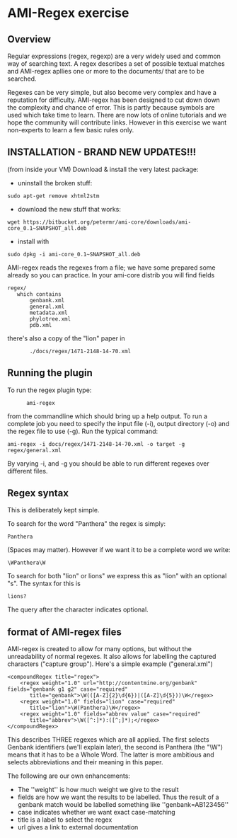 # AMI-Regex exercise #

## Overview ##

Regular expressions (regex, regexp) are a very widely used and common way of searching text. A regex describes a set of 
possible textual matches and  AMI-regex apllies one or more to the documents/ that are to be searched. 

Regexes can be very simple, but also become very complex and have a reputation for difficulty. AMI-regex has been 
designed to cut down down the complexity and chance of error. This is partly because symbols are used which take 
time to learn. There are now lots of online tutorials and we hope the community will contribute links. 
However in this exercise we want non-experts to learn a few basic rules only.

## INSTALLATION - BRAND NEW UPDATES!!!

(from inside your VM) Download & install the very latest package:

* uninstall the broken stuff:
```
sudo apt-get remove xhtml2stm
```
* download the new stuff that works:
```
wget https://bitbucket.org/petermr/ami-core/downloads/ami-core_0.1~SNAPSHOT_all.deb
```
* install with 
```
sudo dpkg -i ami-core_0.1~SNAPSHOT_all.deb
```

AMI-regex reads the regexes from a file; we have some prepared some already so you can practice. In your ami-core distrib you will find fields

```
regex/
   which contains
       genbank.xml
       general.xml
       metadata.xml
       phylotree.xml
       pdb.xml
```       

there's also a copy of the "lion" paper in
```
       ./docs/regex/1471-2148-14-70.xml
```
       
## Running the plugin ###

To run the regex plugin type:
```
      ami-regex 
```

from the commandline which should bring up a help output. To run a complete job you need to specify the input file (-i), output
directory (-o) and the regex file to use (-g). Run the typical command:

```
ami-regex -i docs/regex/1471-2148-14-70.xml -o target -g regex/general.xml 
```

By varying -i, and -g you should be able to run different regexes over different files.

## Regex syntax ##

This is deliberately kept simple.

To search for the word "Panthera" the regex is simply:
```
Panthera
```
(Spaces may matter). However if we want it to be a complete word we write:
```
\WPanthera\W
```

To search for both "lion" or lions" we express this as 
"lion" with an optional "s". The syntax for this is
```
lions?
```
The query after the character indicates optional.

## format of AMI-regex files ##

AMI-regex is created to allow for many options, but without the unreadability of normal regexes. It also allows 
for labelling the captured characters ("capture group"). Here's a simple example ("general.xml")

```
<compoundRegex title="regex">
	<regex weight="1.0" url="http://contentmine.org/genbank" fields="genbank g1 g2" case="required"
	   title="genbank">\W(([A-Z]{2}\d{6})|([A-Z]\d{5}))\W</regex>
	<regex weight="1.0" fields="lion" case="required"
	   title="lion">\W(Panthera)\W</regex>
	<regex weight="1.0" fields="abbrev value" case="required"
	   title="abbrev">\W([^:]*):([^;]*);</regex>
</compoundRegex>
```
This describes THREE regexes which are all applied. The first selects Genbank identifiers (we'll explain later), 
the second is Panthera (the "\W") means that it has to be a Whole Word. The latter is more ambitious and selects 
abbreviations and their meaning in this paper.

The following are our own enhancements:

* The ''weight'' is how much weight we give to the result
* fields are how we want the results to be labelled. Thus the result of a genbank match would be labelled 
   something like ''genbank=AB123456''
* case indicates whether we want exact case-matching
* title is a label to select the regex
* url gives a link to external documentation

